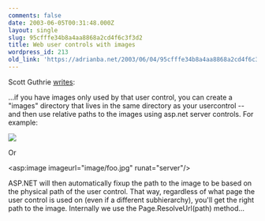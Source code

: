 ```yaml
---
comments: false
date: 2003-06-05T00:31:48.000Z
layout: single
slug: 95cfffe34b8a4aa8868a2cd4f6c3f3d2
title: Web user controls with images
wordpress_id: 213
old_link: 'https://adrianba.net/2003/06/04/95cfffe34b8a4aa8868a2cd4f6c3f3d2/'
---
```

Scott Guthrie
[
writes](http://discuss.develop.com/archives/wa.exe?A2=ind0306a&L=dotnet-web&T=0&F=&S=&P=5571):

...if you have images only used by that user control, you can
create a "images" directory that lives in the same directory as
your usercontrol -- and then use relative paths to the images using
asp.net server controls. For example:

<img src="image/foo.jpg" runat="server"/>

Or

<asp:image imageurl="image/foo.jpg" runat="server"/>

ASP.NET will then automatically fixup the path to the image to
be based on the physical path of the user control. That way,
regardless of what page the user control is used on (even if a
different subhierarchy), you'll get the right path to the image.
Internally we use the Page.ResolveUrl(path) method...
